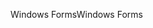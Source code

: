 <span data-ttu-id="f2f4c-101">Windows Forms</span><span class="sxs-lookup"><span data-stu-id="f2f4c-101">Windows Forms</span></span>